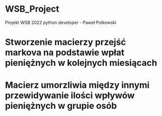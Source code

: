 # WSB_Project
Projekt WSB 2022 python developer - Paweł Polkowski

# Stworzenie macierzy przejść markova na podstawie wpłat pieniężnych w kolejnych miesiącach
# Macierz umorzliwia między innymi przewidywanie ilości wpływów pieniężnych w grupie osób 
